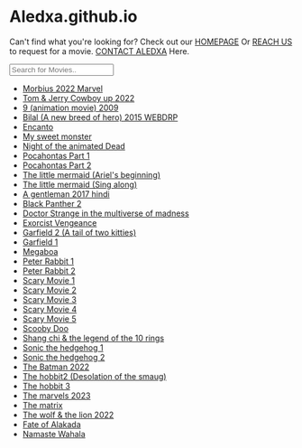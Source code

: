 # Aledxa.github.io

Can't find what you're looking for? 
Check out our <a href="https://aledxa.github.io">HOMEPAGE</a>
Or <a href="https://chat.whatsapp.com/HGJv1VbqmKJDAddmaVqANt">REACH US</a> to request for a movie.
<a href="https://wa.me/+2348094815695">CONTACT ALEDXA</a> Here. 

<input type="text" id="myInput" onkeyup="myFunction()" placeholder="Search for Movies..">

<ul id="myUL">
  <li><a href="https://Aledxa.github.io/morbius-details.html">Morbius 2022 Marvel</a></li>
  <li><a href="https://Aledxa.github.io/tom&-jerry-2022-details.html">Tom & Jerry Cowboy up 2022</a></li>
  <li><a href="https://Aledxa.github.io/Animation/9-(movie)-2009.html">9 (animation movie) 2009</a></li>
  <li><a href="https://Aledxa.github.io/Animation/bilal-a-new-breed-of-hero.html">Bilal (A new breed of hero) 2015 WEBDRP</a></li>
  <li><a href="https://Aledxa.github.io/Animation/encanto.html">Encanto</a></li>
  <li><a href="https://Aledxa.github.io/Animation/my-sweet-monster.html">My sweet monster</a></li>
  <li><a href="https://Aledxa.github.io/Animation/night-of-the-animated-dead.html">Night of the animated Dead</a></li>
  <li><a href="https://Aledxa.github.io/Animation/pocahontas-part-1.html">Pocahontas Part 1</a></li>
  <li><a href="https://Aledxa.github.io/Animation/pocahontas-part-2.html">Pocahontas Part 2</a></li>
  <li><a href="https://Aledxa.github.io/Animation/the-little-mermaid-ariels-beginning.html">The little mermaid (Ariel's beginning)</a></li>
  <li><a href="https://Aledxa.github.io/Animation/the-little-mermaid-sing-along.html">The little mermaid (Sing along)</a></li>
  <li><a href="https://Aledxa.github.io/Movies/A-gentleman.html">A gentleman 2017 hindi</a></li>
  <li><a href="https://Aledxa.github.io/Movies/black-panther-part-2.html">Black Panther 2</a></li>
  <li><a href="https://Aledxa.github.io/Movies/doctor-strange.html">Doctor Strange in the multiverse of madness</a></li>
  <li><a href="https://Aledxa.github.io/Movies/exorcist-vengenace.html">Exorcist Vengeance</a></li>
  <li><a href="https://Aledxa.github.io/Movies/garfield-a-tail-of-two-kitties.html">Garfield 2 (A tail of two kitties)</a></li>
  <li><a href="https://Aledxa.github.io/Movies/garfield.html">Garfield 1</a></li>
  <li><a href="https://Aledxa.github.io/Movies/megaboa.html">Megaboa</a></li>
  <li><a href="https://Aledxa.github.io/Movies/peter-rabbit-part-1.html">Peter Rabbit 1</a></li>
  <li><a href="https://Aledxa.github.io/Movies/peter-rabbit-part-2.html">Peter Rabbit 2</a></li>
  <li><a href="https://Aledxa.github.io/Movies/scary-movie-1-5.html">Scary Movie 1</a></li>
  <li><a href="https://Aledxa.github.io/Movies/scary-movie-part2.html">Scary Movie 2</a></li>
  <li><a href="https://Aledxa.github.io/Movies/scary-movie-part3.html">Scary Movie 3</a></li>
  <li><a href="https://Aledxa.github.io/Movies/scary-movie-part4.html">Scary Movie 4</a></li>
  <li><a href="https://Aledxa.github.io/Movies/scary-movie-part5.html">Scary Movie 5</a></li>
  <li><a href="https://Aledxa.github.io/Movies/scooby-doo.html">Scooby Doo</a></li>
  <li><a href="https://Aledxa.github.io/Movies/shang-chi-marvel-studios.html">Shang chi & the legend of the 10 rings</a></li>
  <li><a href="https://Aledxa.github.io/Movies/sonic-the-hedgehog-part1.html">Sonic the hedgehog 1</a></li>
  <li><a href="https://Aledxa.github.io/Movies/sonic-the-hedgehog-part2.html">Sonic the hedgehog 2</a></li>
  <li><a href="https://Aledxa.github.io/Movies/the-batman-2022.html">The Batman 2022</a></li>
  <li><a href="https://Aledxa.github.io/Movies/the-hobbit-desolation-of-the-smug.html">The hobbit2 (Desolation of the smaug)</a></li>
  <li><a href="https://Aledxa.github.io/Movies/the-hobbit-part3.html">The hobbit 3</a></li>
  <li><a href="https://Aledxa.github.io/Movies/the-marvels-2023.html">The marvels 2023</a></li>
  <li><a href="https://Aledxa.github.io/Movies/the-matrix-1999.html">The matrix</a></li>
  <li><a href="https://Aledxa.github.io/Movies/the-wolf-&-the-lion.html">The wolf & the lion 2022</a></li>
  <li><a href="https://Aledxa.github.io/Nollywood/fate-of-alakada.html">Fate of Alakada</a></li>
  <li><a href="https://Aledxa.github.io/Nollywood/namaste-wahala.html">Namaste Wahala</a></li>
</ul>










